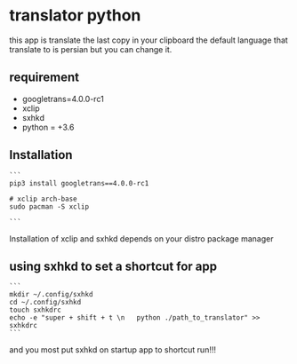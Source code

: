 # translator python 
this app is translate the last copy in your clipboard the default language that translate to is persian but you can change it.  
## requirement
- googletrans=4.0.0-rc1
- xclip 
- sxhkd
- python = +3.6

## Installation
    ```
    pip3 install googletrans==4.0.0-rc1
    
    # xclip arch-base
    sudo pacman -S xclip

    ```

Installation of xclip and sxhkd depends on your distro package manager

## using sxhkd to set a shortcut for app

    ```
    mkdir ~/.config/sxhkd
    cd ~/.config/sxhkd
    touch sxhkdrc
    echo -e "super + shift + t \n   python ./path_to_translator" >> sxhkdrc
    ```

and you most put sxhkd on startup app to shortcut run!!!
